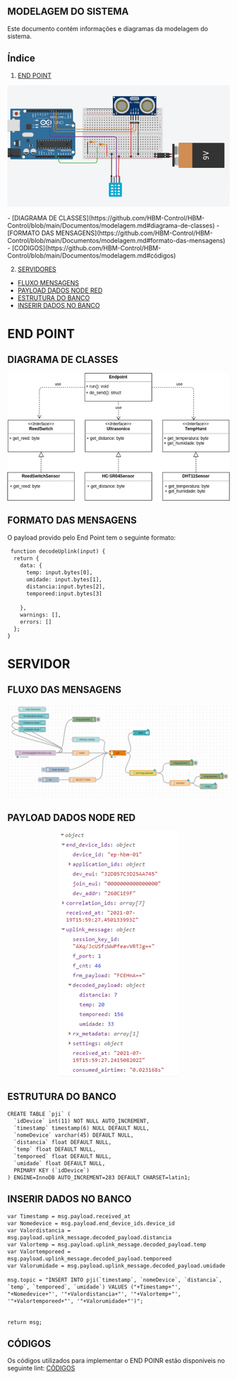 ## MODELAGEM DO SISTEMA
Este documento contém informações e diagramas da modelagem do sistema.

<!-- ÍNDICE -->
## Índice
 
1. [END POINT](https://github.com/HBM-Control/HBM-Control/blob/main/Documentos/modelagem.md#end-point)
<p align="center">
  <img src="https://github.com/HBM-Control/HBM-Control/blob/main/Documentos/imagens/montagem.png" />
</p>
  - [DIAGRAMA DE CLASSES](https://github.com/HBM-Control/HBM-Control/blob/main/Documentos/modelagem.md#diagrama-de-classes)
  - [FORMATO DAS MENSAGENS](https://github.com/HBM-Control/HBM-Control/blob/main/Documentos/modelagem.md#formato-das-mensagens)
  - [CODIGOS](https://github.com/HBM-Control/HBM-Control/blob/main/Documentos/modelagem.md#códigos)
  
2. [SERVIDORES](https://github.com/HBM-Control/HBM-Control/blob/main/Documentos/modelagem.md#servidor)
  - [FLUXO MENSAGENS](https://github.com/HBM-Control/HBM-Control/blob/main/Documentos/modelagem.md#fluxo-das-mensagens)
  - [PAYLOAD DADOS NODE RED](https://github.com/HBM-Control/HBM-Control/blob/main/Documentos/modelagem.md#payload-dados-node-red)
  - [ESTRUTURA DO BANCO](https://github.com/HBM-Control/HBM-Control/blob/main/Documentos/modelagem.md#estrutura-do-banco)
  - [INSERIR DADOS NO BANCO](https://github.com/HBM-Control/HBM-Control/blob/main/Documentos/modelagem.md#inserir-dados-no-banco)

  <h1>END POINT</h1>
  
  ## DIAGRAMA DE CLASSES
  
  <p align="center">
  <img src="https://github.com/HBM-Control/HBM-Control/blob/main/Documentos/imagens/endpoint_classes.jpg" />
</p>
  
  ## FORMATO DAS MENSAGENS
  O payload provido pelo End Point tem o seguinte formato:
~~~
 function decodeUplink(input) {
  return {
    data: {
      temp: input.bytes[0],
      umidade: input.bytes[1],
      distancia:input.bytes[2],
      temporeed:input.bytes[3]
      
    },
    warnings: [],
    errors: []
  };
}
~~~

<h1>SERVIDOR</h1>

## FLUXO DAS MENSAGENS

<p align="center">
  <img src="https://github.com/HBM-Control/HBM-Control/blob/main/Documentos/imagens/FluxoDasMensagens.png" />
</p>

## PAYLOAD DADOS NODE RED

<p align="center">
  <img src="https://github.com/HBM-Control/HBM-Control/blob/main/Documentos/imagens/ChegadaDosDados.png" />
</p>

## ESTRUTURA DO BANCO

~~~
CREATE TABLE `pji` (
  `idDevice` int(11) NOT NULL AUTO_INCREMENT,
  `timestamp` timestamp(6) NULL DEFAULT NULL,
  `nomeDevice` varchar(45) DEFAULT NULL,
  `distancia` float DEFAULT NULL,
  `temp` float DEFAULT NULL,
  `temporeed` float DEFAULT NULL,
  `umidade` float DEFAULT NULL,
  PRIMARY KEY (`idDevice`)
) ENGINE=InnoDB AUTO_INCREMENT=283 DEFAULT CHARSET=latin1;
~~~

## INSERIR DADOS NO BANCO

~~~
var Timestamp = msg.payload.received_at
var Nomedevice = msg.payload.end_device_ids.device_id
var Valordistancia = msg.payload.uplink_message.decoded_payload.distancia
var Valortemp = msg.payload.uplink_message.decoded_payload.temp
var Valortemporeed = msg.payload.uplink_message.decoded_payload.temporeed
var Valorumidade = msg.payload.uplink_message.decoded_payload.umidade

msg.topic = "INSERT INTO pji(`timestamp`, `nomeDevice`, `distancia`, `temp`, `temporeed`, `umidade`) VALUES ("+Timestamp+"', "+Nomedevice+"', '"+Valordistancia+"', '"+Valortemp+"', '"+Valortemporeed+"', '"+Valorumidade+"')";


return msg;
~~~

## CÓDIGOS
Os códigos utilizados para implementar o END POINR estão disponiveis no seguinte lint: [CÓDIGOS](https://github.com/HBM-Control/HBM-Control/tree/main/codigos/endpoint)
